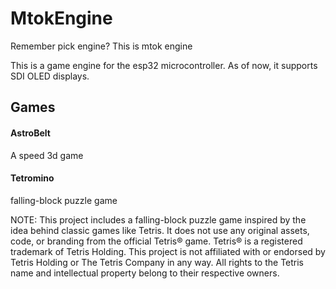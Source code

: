 # MtokEngine
 Remember pick engine? This is mtok engine


This is a game engine for the esp32 microcontroller. As of now, it supports SDI OLED displays.

## Games
#### AstroBelt
A speed 3d game


#### Tetromino
falling-block puzzle game


NOTE:
This project includes a falling-block puzzle game inspired by the idea behind classic games like Tetris. It does not use any original assets, code, or branding from the official Tetris® game.
Tetris® is a registered trademark of Tetris Holding. This project is not affiliated with or endorsed by Tetris Holding or The Tetris Company in any way. All rights to the Tetris name and intellectual property belong to their respective owners.